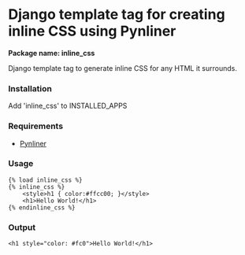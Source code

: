 # Django template tag for creating inline CSS using Pynliner

**Package name: inline_css**

Django template tag to generate inline CSS for any HTML it surrounds. 


### Installation

Add 'inline_css' to INSTALLED_APPS


### Requirements

- [Pynliner](https://github.com/rennat/pynliner)


### Usage
	
	{% load inline_css %}
	{% inline_css %} 
		<style>h1 { color:#ffcc00; }</style>
		<h1>Hello World!</h1>
	{% endinline_css %} 


### Output
	
	<h1 style="color: #fc0">Hello World!</h1>
	
